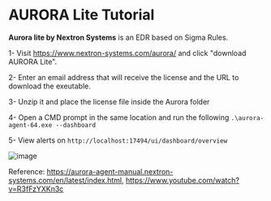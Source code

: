 # AURORA Lite Tutorial
**Aurora lite by Nextron Systems** is an EDR based on Sigma Rules.



1- Visit https://www.nextron-systems.com/aurora/ and click "download AURORA Lite".

2- Enter an email address that will receive the license and the URL to download the exeutable.

3- Unzip it and place the license file inside the Aurora folder

4- Open a CMD prompt in the same location and run the following ```.\aurora-agent-64.exe --dashboard```

5- View alerts on ```http://localhost:17494/ui/dashboard/overview```

![image](https://github.com/BL4CKC0FF33/WriteUps/assets/69141453/7ce5539f-43b5-4a56-b913-8e192580caf9)

Reference: 
https://aurora-agent-manual.nextron-systems.com/en/latest/index.html, https://www.youtube.com/watch?v=R3fFzYXKn3c
